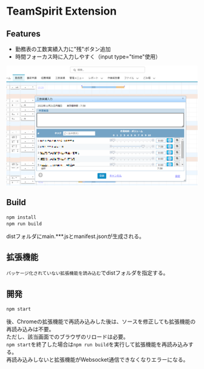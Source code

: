 # TeamSpirit Extension

## Features

- 勤務表の工数実績入力に"残"ボタン追加
- 時間フォーカス時に入力しやすく（input type="time"使用）

![工数実績入力](screen.png)

## Build

```sh
npm install
npm run build
```

distフォルダにmain.***.jsとmanifest.jsonが生成される。

## 拡張機能

`パッケージ化されていない拡張機能を読み込む`でdistフォルダを指定する。

## 開発

```sh
npm start
```

後、Chromeの拡張機能で再読み込みした後は、ソースを修正しても拡張機能の再読み込みは不要。  
ただし、該当画面でのブラウザのリロードは必要。  
`npm start`を終了した場合は`npm run build`を実行して拡張機能を再読み込みする。  
再読み込みしないと拡張機能がWebsocket通信できなくなりエラーになる。
